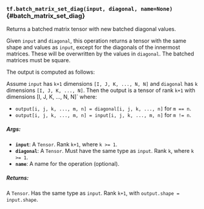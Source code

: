 ### `tf.batch_matrix_set_diag(input, diagonal, name=None)` {#batch_matrix_set_diag}

Returns a batched matrix tensor with new batched diagonal values.

Given `input` and `diagonal`, this operation returns a tensor with the
same shape and values as `input`, except for the diagonals of the innermost
matrices.  These will be overwritten by the values in `diagonal`.
The batched matrices must be square.

The output is computed as follows:

Assume `input` has `k+1` dimensions `[I, J, K, ..., N, N]` and `diagonal` has
`k` dimensions `[I, J, K, ..., N]`.  Then the output is a
tensor of rank `k+1` with dimensions [I, J, K, ..., N, N]` where:

  * `output[i, j, k, ..., m, n] = diagonal[i, j, k, ..., n]` for `m == n`.
  * `output[i, j, k, ..., m, n] = input[i, j, k, ..., m, n]` for `m != n`.

##### Args:


*  <b>`input`</b>: A `Tensor`. Rank `k+1`, where `k >= 1`.
*  <b>`diagonal`</b>: A `Tensor`. Must have the same type as `input`.
    Rank `k`, where `k >= 1`.
*  <b>`name`</b>: A name for the operation (optional).

##### Returns:

  A `Tensor`. Has the same type as `input`.
  Rank `k+1`, with `output.shape = input.shape`.

